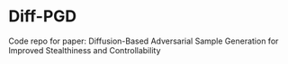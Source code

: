 # Diff-PGD
Code repo for paper: Diffusion-Based Adversarial Sample Generation for Improved Stealthiness and Controllability
